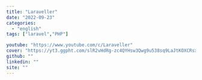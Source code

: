 ```yaml
---
title: "Laraveller"
date: "2022-09-23"
categories:
  - "english"
tags: ["laravel","PHP"]

youtube: "https://www.youtube.com/c/Laraveller"
cover: "https://yt3.ggpht.com/slR2vHdRg-zc4QYHsw3Qwg9u538sq9LaJtKOXCRsxtLwAS3hPGwBVHT6U3_jI12vRBMmjIkF0Q=s176-c-k-c0x00ffffff-no-rj"
github: ""
linkedin: ""
site: ""
---
```





